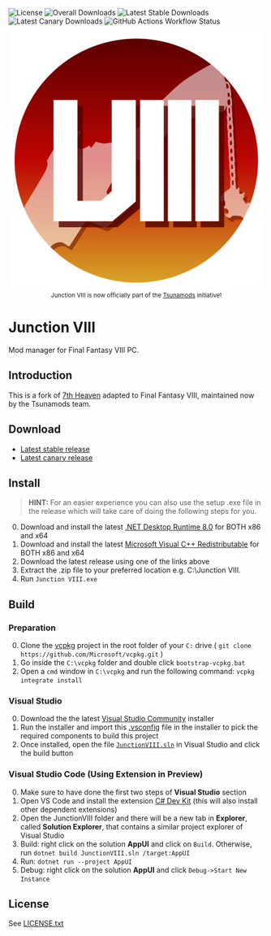 ![License](https://img.shields.io/github/license/tsunamods-codes/Junction-VIII) ![Overall Downloads](https://img.shields.io/github/downloads/tsunamods-codes/Junction-VIII/total?label=Overall%20Downloads) ![Latest Stable Downloads](https://img.shields.io/github/downloads/tsunamods-codes/Junction-VIII/latest/total?label=Latest%20Stable%20Downloads&sort=semver) ![Latest Canary Downloads](https://img.shields.io/github/downloads/tsunamods-codes/Junction-VIII/canary/total?label=Latest%20Canary%20Downloads) ![GitHub Actions Workflow Status](https://github.com/tsunamods-codes/Junction-VIII/actions/workflows/main-1.0.2.yml/badge.svg?branch=master)

<div align="center">
  <img src="https://github.com/tsunamods-codes/Junction-VIII/blob/master/.logo/app.png" alt="">
  <br><small>Junction VIII is now officially part of the <a href="https://www.tsunamods.com/">Tsunamods</a> initiative!</small>
</div>

# Junction VIII

Mod manager for Final Fantasy VIII PC.

## Introduction

This is a fork of [7th Heaven](https://github.com/tsunamods-codes/7th-Heaven) adapted to Final Fantasy VIII, maintained now by the Tsunamods team.

## Download

- [Latest stable release](https://github.com/tsunamods-codes/Junction-VIII/releases/latest)
- [Latest canary release](https://github.com/tsunamods-codes/Junction-VIII/releases/tag/canary)

## Install

> **HINT:** For an easier experience you can also use the setup .exe file in the release which will take care of doing the following steps for you.

0. Download and install the latest [.NET Desktop Runtime 8.0](https://dotnet.microsoft.com/en-us/download/dotnet/8.0) for BOTH x86 and x64
1. Download and install the latest [Microsoft Visual C++ Redistributable](https://learn.microsoft.com/en-us/cpp/windows/latest-supported-vc-redist?view=msvc-170#visual-studio-2015-2017-2019-and-2022) for BOTH x86 and x64
2. Download the latest release using one of the links above
3. Extract the .zip file to your preferred location e.g. C:\Junction VIII.
4. Run `Junction VIII.exe`

## Build

### Preparation

0. Clone the [vcpkg](https://vcpkg.io) project in the root folder of your `C:` drive ( `git clone https://github.com/Microsoft/vcpkg.git` )
1. Go inside the `C:\vcpkg` folder and double click `bootstrap-vcpkg.bat`
2. Open a `cmd` window in `C:\vcpkg` and run the following command: `vcpkg integrate install`

### Visual Studio

0. Download the the latest [Visual Studio Community](https://visualstudio.microsoft.com/vs/community/) installer
1. Run the installer and import this [.vsconfig](.vsconfig) file in the installer to pick the required components to build this project
2. Once installed, open the file [`JunctionVIII.sln`](JunctionVIII.sln) in Visual Studio and click the build button

### Visual Studio Code (Using Extension in Preview)

0. Make sure to have done the first two steps of **Visual Studio** section
1. Open VS Code and install the extension [C# Dev Kit](https://marketplace.visualstudio.com/items?itemName=ms-dotnettools.csdevkit) (this will also install other dependent extensions)
2. Open the JunctionVIII folder and there will be a new tab in **Explorer**, called **Solution Explorer**, that contains a similar project explorer of Visual Studio
3. Build: right click on the solution **AppUI** and click on `Build`. Otherwise, run `dotnet build JunctionVIII.sln /target:AppUI`
4. Run: `dotnet run --project AppUI`
5. Debug: right click on the solution **AppUI** and click `Debug->Start New Instance`

## License

See [LICENSE.txt](LICENSE.txt)
